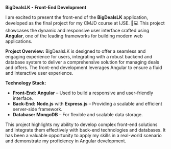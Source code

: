 **BigDealsLK - Front-End Development**

I am excited to present the front-end of the **BigDealsLK** application, developed as the final project for my CMJD course at IJSE. 🎉💻 This project showcases the dynamic and responsive user interface crafted using **Angular**, one of the leading frameworks for building modern web applications.

**Project Overview:**
BigDealsLK is designed to offer a seamless and engaging experience for users, integrating with a robust backend and database system to deliver a comprehensive solution for managing deals and offers. The front-end development leverages Angular to ensure a fluid and interactive user experience.

**Technology Stack:**
- **Front-End:** **Angular** – Used to build a responsive and user-friendly interface.
- **Back-End:** **Node.js** with **Express.js** – Providing a scalable and efficient server-side framework.
- **Database:** **MongoDB** – For flexible and scalable data storage.

This project highlights my ability to develop complex front-end solutions and integrate them effectively with back-end technologies and databases. It has been a valuable opportunity to apply my skills in a real-world scenario and demonstrate my proficiency in Angular development.
